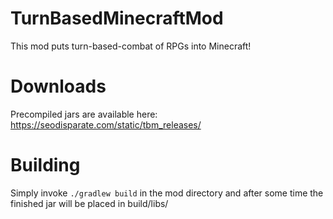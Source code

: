 # TurnBasedMinecraftMod

This mod puts turn-based-combat of RPGs into Minecraft!

# Downloads

Precompiled jars are available here:
https://seodisparate.com/static/tbm_releases/

# Building

Simply invoke `./gradlew build` in the mod directory and after some time the
finished jar will be placed in build/libs/
